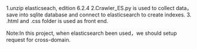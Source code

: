 1.unzip elasticseach, edition 6.2.4
2.Crawler_ES.py is used to collect data，save into sqlite database and connect to elasticsearch to create indexes.
3. .html and .css folder is used as front end.

Note:In this project, when elasticsearch been used，we should setup request for cross-domain.
